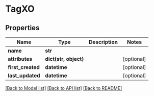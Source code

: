 # TagXO

## Properties

| Name              | Type                  | Description | Notes      |
| ----------------- | --------------------- | ----------- | ---------- |
| **name**          | **str**               |             |
| **attributes**    | **dict(str, object)** |             | [optional] |
| **first_created** | **datetime**          |             | [optional] |
| **last_updated**  | **datetime**          |             | [optional] |

[[Back to Model list]](../README.md#documentation-for-models) [[Back to API list]](../README.md#documentation-for-api-endpoints) [[Back to README]](../README.md)

